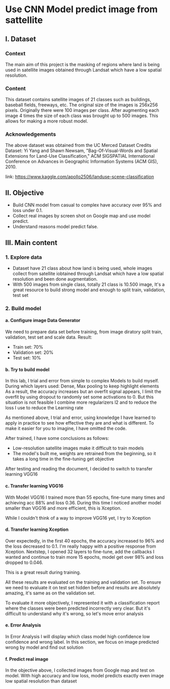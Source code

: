 # Use CNN Model predict image from sattellite

## I. Dataset
### Context
   The main aim of this project is the masking of regions where land is being used in satellite images obtained through Landsat which have a low spatial resolution.

### Content
   This dataset contains satellite images of 21 classes such as buildings, baseball fields, freeways, etc. The original size of the images is 256x256 pixels. Originally there were 100 images per class. After augmenting each image 4 times the size of each class was brought up to 500 images. This allows for making a more robust model.

### Acknowledgements
   The above dataset was obtained from the UC Merced Dataset
   Credits
   Dataset: Yi Yang and Shawn Newsam, "Bag-Of-Visual-Words and Spatial Extensions for Land-Use Classification," ACM SIGSPATIAL International Conference on Advances in Geographic Information Systems (ACM GIS), 2010.

link: https://www.kaggle.com/apollo2506/landuse-scene-classification

## II. Objective 
- Build CNN model from casual to complex have accuracy over 95% and loss under 0.1.
- Collect real images by screen shot on Google map and use model predict. 
- Understand reasons model predict false.

## III. Main content
### 1. Explore data
- Dataset have 21 class about how land is being used, whole images collect from satellite iobtained through Landsat which have a low spatial resolution and been done augmentation.
- With 500 images from single class, totally 21 class is 10.500 image, It's a great resource to build strong model and enough to split train, validation, test set

### 2. Build model
  #### **a. Configure image Data Generator**
  We need to prepare data set before training, from image diratory split train, validation, test set and scale data.
  Result:
  - Train set: 70%
  - Validation set: 20%
  - Test set: 10%

  #### **b. Try to build model**
  In this lab, I trial and error from simple to complex Models to build myself. During which layers used: Dense, Max pooling to keep highlight elements
  As a result, the accuracy increases but an overfit signal appears, I limit the overfit by using dropout to randomly set some activations to 0. But this situation is not feasible I combine more regularizers l2
  and to reduce the loss I use to reduce the Learning rate

  As mentioned above, I trial and error, using knowledge I have learned to apply in practice to see how effective they are and what is different.
  To make it easier for you to imagine, I have omitted the code.

  After trained, I have some conclusions as follows:
  - Low-resolution satellite images make it difficult to train models
  - The model's built me, weights are retrained from the beginning, so it takes a long time in the fine-tuning get objective

  After testing and reading the document, I decided to switch to transfer learning VGG16 

  #### **c. Transfer learning VGG16**
  With Model VGG16 I trained more than 55 epochs, fine-tune many times and achieving acc 88% and loss 0.36. 
  During this time I noticed another model smaller than VGG16 and more efficient, this is Xception. 

  While I couldn't think of a way to improve VGG16 yet, I try to Xception

  #### **d. Transfer learning Xception**
  Over expectedly, in the first 40 epochs, the accuracy increased to 96% and the loss decreased to 0.1. I'm really happy with a positive response from Xception.
  Nextstep,  I opened 32 layers to fine-tune, add the callbacks I wanted and continue to train more 15 epochs, model get over 98% and loss dropped to 0.046.

  This is a great result during training.

  All these results are evaluated on the training and validation set. To ensure we need to evaluate it on test set hidden before and results are absolutely amazing, it's same as on the validation set.

  To evaluate it more objectively, I represented it with a classification report where the classes were been predicted incorrectly very clear. 
  But it's difficult to understand why it's wrong, so let's move error analysis 

  #### **e. Error Analysis**

  In Error Analysis I will display which class model high confidence low confidence and wrong label.
  In this section, we focus on image predicted wrong by model and find out solution

  #### **f. Predict real image**

  In the objective above, I collected images from Google map and test on model.
  With high accuracy and low loss, model predicts exactly even image low spatial resolution than dataset

